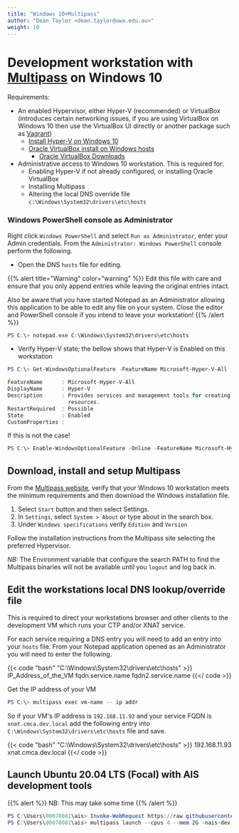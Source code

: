 ```yaml
---
title: "Windows 10+Multipass"
author: "Dean Taylor <dean.taylor@uwa.edu.au>"
weight: 10
---
```

# Development workstation with [Multipass](https://multipass.run/) on Windows 10

Requirements:

* An enabled Hypervisor, either Hyper-V (recommended) or VirtualBox (introduces certain networking issues, if you are using VirtualBox on Windows 10 then use the VirtualBox UI directly or another package such as [Vagrant](https://www.vagrantup.com/))
  * [Install Hyper-V on Windows 10](https://docs.microsoft.com/en-us/virtualization/hyper-v-on-windows/quick-start/enable-hyper-v)
  * [Oracle VirtualBox install on Windows hosts](https://www.virtualbox.org/manual/UserManual.html#installation_windows)
    * [Oracle VirtualBox Downloads](https://www.virtualbox.org/wiki/Downloads)
* Administrative access to Windows 10 workstation. This is required for:
  * Enabling Hyper-V if not already configured, or installing Oracle VirtualBox
  * Installing Multipass
  * Altering the local DNS override file `c:\Windows\System32\drivers\etc\hosts`

### Windows PowerShell console as Administrator

Right click `Windows PowerShell` and select `Run as Administrator`, enter your Admin credentials. From the `Administrator: Windows PowerShell` console perform the following.

* Open the DNS `hosts` file for editing.

{{% alert title="Warning" color="warning" %}}
Edit this file with care and ensure that you only append entries while leaving the original entries intact.

Also be aware that you have started Notepad as an Administrator allowing this application to be able to edit any file on your system. Close the editor and PowerShell console if you intend to leave your workstation!
{{% /alert %}}

```powershell
PS C:\> notepad.exe C:\Windows\System32\drivers\etc\hosts
```

* Verify Hyper-V state; the bellow shows that Hyper-V is Enabled on this workstation

```powershell
PS C:\> Get-WindowsOptionalFeature -FeatureName Microsoft-Hyper-V-All -Online

FeatureName      : Microsoft-Hyper-V-All
DisplayName      : Hyper-V
Description      : Provides services and management tools for creating and running virtual machines and their
                   resources.
RestartRequired  : Possible
State            : Enabled
CustomProperties :
```

  If this is not the case!

```powershell
PS C:\> Enable-WindowsOptionalFeature -Online -FeatureName Microsoft-Hyper-V -All
```

## Download, install and setup Multipass

From the [Multipass website](https://multipass.run/), verify that your Windows 10 workstation meets the minimum requirements and then download the Windows installation file.

1. Select `Start` button and then select Settings.
2. In `Settings`, select `System > About` or type about in the search box.
3. Under `Windows specifications` verify `Edition` and `Version`

Follow the installation instructions from the Multipass site selecting the preferred Hypervisor.

*NB:* The Environment variable that configure the search PATH to find the Multipass binaries will not be available until you `logout` and log back in.

## Edit the workstations local DNS lookup/override file

This is required to direct your workstations browser and other clients to the development VM which runs your CTP and/or XNAT service.

For each service requiring a DNS entry you will need to add an entry into your `hosts` file. From your Notepad application opened as an Administrator you will need to enter the following.

{{< code "bash" "C:\Windows\System32\drivers\etc\hosts" >}}
IP_Address_of_the_VM	fqdn.service.name fqdn2.service.name
{{</ code >}}

Get the IP address of your VM

```powershell
PS C:\> multipass exec vm-name -- ip addr
```

So if your VM's IP address is `192.168.11.93` and your service FQDN is `xnat.cmca.dev.local` add the following entry into `C:\Windows\System32\drivers\etc\hosts` file and save.

{{< code "bash" "C:\Windows\System32\drivers\etc\hosts" >}}
192.168.11.93	xnat.cmca.dev.local
{{</ code >}}
## Launch Ubuntu 20.04 LTS (Focal) with AIS development tools

{{% alert %}}
NB: This may take some time
{{% /alert %}}

```powershell
PS C:\Users\00078081\ais> Invoke-WebRequest https://raw.githubusercontent.com/Australian-Imaging-Service/charts/main/contrib/cloud-init/user-data-dev-microk8s.yaml -OutFile user-data-dev-microk8s.yaml
PS C:\Users\00078081\ais> multipass launch --cpus 4 --mem 2G -nais-dev --cloud-init .\user-data-dev-microk8s.yaml
```
